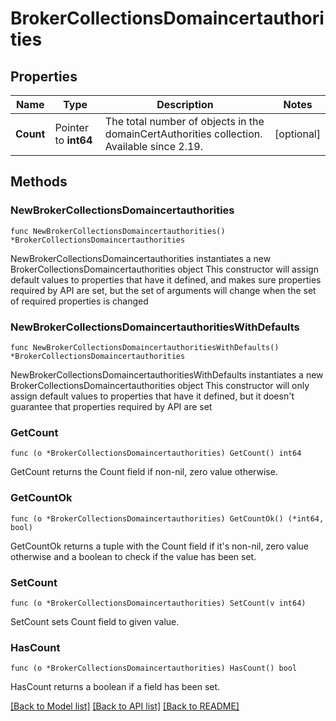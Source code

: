 # BrokerCollectionsDomaincertauthorities

## Properties

Name | Type | Description | Notes
------------ | ------------- | ------------- | -------------
**Count** | Pointer to **int64** | The total number of objects in the domainCertAuthorities collection. Available since 2.19. | [optional] 

## Methods

### NewBrokerCollectionsDomaincertauthorities

`func NewBrokerCollectionsDomaincertauthorities() *BrokerCollectionsDomaincertauthorities`

NewBrokerCollectionsDomaincertauthorities instantiates a new BrokerCollectionsDomaincertauthorities object
This constructor will assign default values to properties that have it defined,
and makes sure properties required by API are set, but the set of arguments
will change when the set of required properties is changed

### NewBrokerCollectionsDomaincertauthoritiesWithDefaults

`func NewBrokerCollectionsDomaincertauthoritiesWithDefaults() *BrokerCollectionsDomaincertauthorities`

NewBrokerCollectionsDomaincertauthoritiesWithDefaults instantiates a new BrokerCollectionsDomaincertauthorities object
This constructor will only assign default values to properties that have it defined,
but it doesn't guarantee that properties required by API are set

### GetCount

`func (o *BrokerCollectionsDomaincertauthorities) GetCount() int64`

GetCount returns the Count field if non-nil, zero value otherwise.

### GetCountOk

`func (o *BrokerCollectionsDomaincertauthorities) GetCountOk() (*int64, bool)`

GetCountOk returns a tuple with the Count field if it's non-nil, zero value otherwise
and a boolean to check if the value has been set.

### SetCount

`func (o *BrokerCollectionsDomaincertauthorities) SetCount(v int64)`

SetCount sets Count field to given value.

### HasCount

`func (o *BrokerCollectionsDomaincertauthorities) HasCount() bool`

HasCount returns a boolean if a field has been set.


[[Back to Model list]](../README.md#documentation-for-models) [[Back to API list]](../README.md#documentation-for-api-endpoints) [[Back to README]](../README.md)


